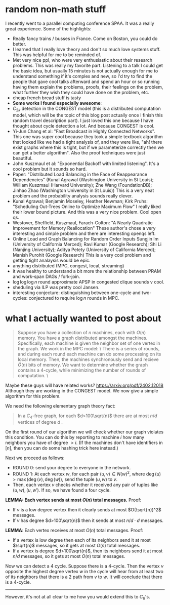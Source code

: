 # random non-math stuff
I recently went to a parallel computing conference SPAA. 
It was a really great experience. 
Some of the highlights:

- Really fancy trains / busses in France. Come on Boston, you could do better. 
- I learned that I really love theory and don't so much love systems stuff. This was helpful for me to be reminded of. 
- Met very nice ppl, who were very enthusiastic about their research problems. This was really my favorite part. Listening to a talk I could get the basic idea, but usually 15 minutes is not actually enough for me to understand something if it's complex and new, so I'd try to find the people that gave cool talks afterward and spend an hour or so running having them explain the problems, proofs, their feelings on the problem, what further they wish they could have done on the problem, etc. 
- cheap french bread stuff is tasty
- **Some works I found especially awesome**: 
- $C_{2k}$ detection in the CONGEST model (this is a distributed computation model, which will be the topic of this blog post actually once I finish this random travel description part). I just loved this one because I have thought about cycle detection a lot. And because CONGEST is cool. 
- Yi-Jun Chang et al: "Fast Broadcast in Highly Connected Networks". This one was super cool because they took a simple textbook algorithm that looked like we had a tight analysis of, and they were like, "ah! there exist graphs where this is tight, but if we parameterize correctly then we can get a better algorithm". Also the proof techniques were just beautiful. 
- John Kuszmaul et al: "Exponential Backoff with limited listening". It's a cool problem but it sounds so hard. 
- Paper: "Distributed Load Balancing in the Face of Reappearance Dependencies" (Kunal Agrawal (Washington University in St Louis); William Kuszmaul (Harvard University); Zhe Wang (FoundationDB); Jinhao Zhao (Washington University in St Louis)) This is a very neat problem and the probability analysis sounds really clever.
- Kunal Agrawal; Benjamin Moseley, Heather Newman; Kirk Pruhs: "Scheduling Out-Trees Online to Optimize Maximum Flow" I really liked their lower bound picture. And this was a very nice problem. Cool open qs. 
- Westover, Sheffield, Kuszmaul, Farach-Colton: "A Nearly Quadratic Improvement for Memory Reallocation" These author's chose a very interesting and simple problem and there are interesting openqs left. 
- Online Load and Graph Balancing for Random Order Inputs Sungjin Im (University of California Merced); Ravi Kumar (Google Research); Shi Li (Nanjing University); Aditya Petety (University of California Merced); Manish Purohit (Google Research) This is a very cool problem and getting tight analaysis would be epic. 
- anything distributed (MPC, congest, local, streaming)
- it was healthy to understand a bit more the relationship between PRAM and work-span DAGs / fork-join. 
- $\log\log\log n$ round approximate APSP in congested clique sounds v cool. 
- sheduling via ILP was pretty cool Jansen.
- interesting conjecture: distinguishing between one-cycle and two-cycles: conjectured to require $\log n$ rounds in MPC.

# what I actually wanted to post about

> Suppose you have a collection of $n$ machines, each with $O(n)$ memory. You have a graph distributed amongst the machines. Specifically, each machine is given the neighbor set of one vertex in the graph. We work in the MPC model: \ There is a series of rounds, and during each round each machine can do some processing on its local memory.  Then, the machines synchronously send and recieve $\widetilde{O}(n)$ bits of memory.  We want to determine whether the graph contains a 4-cycle, while minimizing the number of rounds of computation. \

Maybe these guys will have related works? https://arxiv.org/pdf/2402.12018 Although they are working in the CONGEST model. We now give a simple algorithm for this problem.

We need the following elementary graph theory fact:

> In a $C_{4}$-free graph, for each $d>100\sqrt{n}$ there are at most $n/d$ vertices of degree $d$ .

On the first round of our algorithm we will check whether our graph violates this condition. 
You can do this by reporting to machine $i$ how many neighbors you have of degree $>i$.
(If the machines don't have identifiers in $[n]$, then you can do some hashing trick here instead.)

Next we proceed as follows:
- ROUND 0: send your degree to everyone in the network. 
- ROUND 1: At each vertex $w$, for each pair $(u,v)\in N(w)^{2}$, where $\deg(u) > \max(\deg(v), \deg(w))$, send the tuple $(u,w)$ to $v$.
- Then, each vertex $v$ checks whether it received any pair of tuples like $(u,w),(u,w')$. If so, we have found a four cycle. 

**LEMMA: Each vertex sends at most $O(n)$ total messages.**
Proof:
- If $v$ is a low degree vertex then it clearly sends at most $O(\sqrt{n})^2$ messages.
- If $v$ has degree $d>100\sqrt{n}$ then it sends at most $n/d \cdot d$ messages.

**LEMMA**: Each vertex receives at most $O(n)$ total messages.
Proof:
- If a vertex is low degree then each of its neighbors send it at most $\sqrt{n}$ messages, so it gets at most $O(n)$ total messages.
- If a vertex is degree $d>100\sqrt{n}$, then its neighbors send it at most $n/d$ messages, so it gets at most $O(n)$ total messages.

Now we can detect a 4 cycle.
Suppose there is a 4-cycle. Then the vertex $v$ opposite the highest degree vertex $w$ in the cycle will hear from at least two of its neighbors that there is a 2 path from $v$ to $w$. It will conclude that there is a $4$-cycle.

----

However, it's not at all clear to me how you would extend this to $C_{6}$'s. 